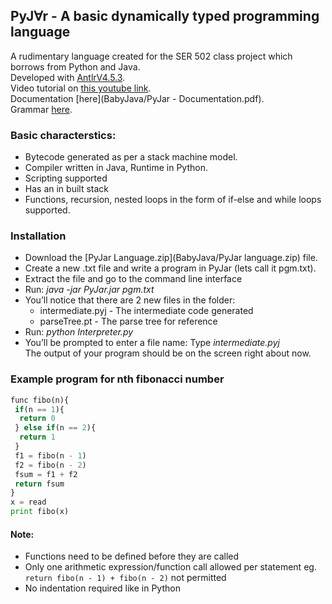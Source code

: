 ## PyJ∀r - A basic dynamically typed programming language
A rudimentary language created for the SER 502 class project which borrows from Python and Java.<br>
Developed with [AntlrV4.5.3](http://www.antlr.org/).<br>
Video tutorial on [this youtube link](https://youtu.be/hPxGfpWTmIg).<br>
Documentation [here](BabyJava/PyJar - Documentation.pdf).<br>
Grammar [here](BabyJava/Hello.g4).

### Basic characterstics:
* Bytecode generated as per a stack machine model.
* Compiler written in Java, Runtime in Python.
* Scripting supported
* Has an in built stack
* Functions, recursion, nested loops in the form of if-else and while loops supported.

### Installation
* Download the [PyJar Language.zip](BabyJava/PyJar language.zip) file.
* Create a new .txt file and write a program in PyJar (lets call it pgm.txt).
* Extract the file and go to the command line interface
* Run: _java -jar PyJar.jar pgm.txt_
* You’ll notice that there are 2 new files in the folder: 
  * intermediate.pyj - The intermediate code generated
  * parseTree.pt - The parse tree for reference
* Run: _python Interpreter.py_
* You’ll be prompted to enter a file name: Type _intermediate.pyj_<br>
The output of your program should be on the screen right about now.

### Example program for nth fibonacci number
```python
func fibo(n){
 if(n == 1){
  return 0
 } else if(n == 2){
  return 1
 }
 f1 = fibo(n - 1)
 f2 = fibo(n - 2)
 fsum = f1 + f2
 return fsum
}
x = read
print fibo(x)
```
#### Note:
* Functions need to be defined before they are called
* Only one arithmetic expression/function call allowed per statement eg. `return fibo(n - 1) + fibo(n - 2)` not permitted
* No indentation required like in Python
